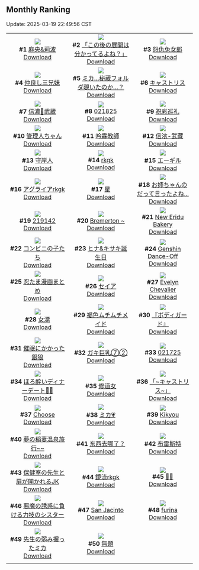 ## Monthly Ranking
Update: 2025-03-19 22:49:56 CST

|      |      |      |
| :----: | :----: | :----: |
| ![](https://i.pixiv.re/c/240x480/img-master/img/2025/02/19/15/29/52/127408696_p0_master1200.jpg)<br>**#1** [麻央&莉波](https://www.pixiv.net/artworks/127408696)<br>[Download](https://i.pixiv.re/img-original/img/2025/02/19/15/29/52/127408696_p0.jpg) | ![](https://i.pixiv.re/c/240x480/img-master/img/2025/02/19/18/23/09/127412562_p0_master1200.jpg)<br>**#2** [「この後の展開は分かってるよね？」](https://www.pixiv.net/artworks/127412562)<br>[Download](https://i.pixiv.re/img-original/img/2025/02/19/18/23/09/127412562_p0.png) | ![](https://i.pixiv.re/c/240x480/img-master/img/2025/02/19/12/33/47/127405610_p0_master1200.jpg)<br>**#3** [怨仇兔女郎](https://www.pixiv.net/artworks/127405610)<br>[Download](https://i.pixiv.re/img-original/img/2025/02/19/12/33/47/127405610_p0.jpg) |
| ![](https://i.pixiv.re/c/240x480/img-master/img/2025/02/19/16/24/08/127409639_p0_master1200.jpg)<br>**#4** [仲良し三兄妹](https://www.pixiv.net/artworks/127409639)<br>[Download](https://i.pixiv.re/img-original/img/2025/02/19/16/24/08/127409639_p0.jpg) | ![](https://i.pixiv.re/c/240x480/img-master/img/2025/02/19/19/14/47/127414231_p0_master1200.jpg)<br>**#5** [ミカ…秘蔵フォルダ覗いたのか…？](https://www.pixiv.net/artworks/127414231)<br>[Download](https://i.pixiv.re/img-original/img/2025/02/19/19/14/47/127414231_p0.png) | ![](https://i.pixiv.re/c/240x480/img-master/img/2025/02/19/22/44/07/127421519_p0_master1200.jpg)<br>**#6** [キャストリス](https://www.pixiv.net/artworks/127421519)<br>[Download](https://i.pixiv.re/img-original/img/2025/02/19/22/44/07/127421519_p0.jpg) |
| ![](https://i.pixiv.re/c/240x480/img-master/img/2025/02/17/00/00/23/127329389_p0_master1200.jpg)<br>**#7** [信濃🐰武蔵](https://www.pixiv.net/artworks/127329389)<br>[Download](https://i.pixiv.re/img-original/img/2025/02/17/00/00/23/127329389_p0.png) | ![](https://i.pixiv.re/c/240x480/img-master/img/2025/02/18/20/06/21/127384251_p0_master1200.jpg)<br>**#8** [021825](https://www.pixiv.net/artworks/127384251)<br>[Download](https://i.pixiv.re/img-original/img/2025/02/18/20/06/21/127384251_p0.jpg) | ![](https://i.pixiv.re/c/240x480/img-master/img/2025/02/21/00/02/59/127455493_p0_master1200.jpg)<br>**#9** [祝彩巡礼](https://www.pixiv.net/artworks/127455493)<br>[Download](https://i.pixiv.re/img-original/img/2025/02/21/00/02/59/127455493_p0.png) |
| ![](https://i.pixiv.re/c/240x480/img-master/img/2025/02/19/14/55/43/127408069_p0_master1200.jpg)<br>**#10** [管理人ちゃん](https://www.pixiv.net/artworks/127408069)<br>[Download](https://i.pixiv.re/img-original/img/2025/02/19/14/55/43/127408069_p0.jpg) | ![](https://i.pixiv.re/c/240x480/img-master/img/2025/02/19/13/30/01/127406640_p0_master1200.jpg)<br>**#11** [吟霖教師](https://www.pixiv.net/artworks/127406640)<br>[Download](https://i.pixiv.re/img-original/img/2025/02/19/13/30/01/127406640_p0.jpg) | ![](https://i.pixiv.re/c/240x480/img-master/img/2025/02/20/21/37/37/127449793_p0_master1200.jpg)<br>**#12** [信浓-武藏](https://www.pixiv.net/artworks/127449793)<br>[Download](https://i.pixiv.re/img-original/img/2025/02/20/21/37/37/127449793_p0.jpg) |
| ![](https://i.pixiv.re/c/240x480/img-master/img/2025/02/20/00/11/26/127425167_p0_master1200.jpg)<br>**#13** [守岸人](https://www.pixiv.net/artworks/127425167)<br>[Download](https://i.pixiv.re/img-original/img/2025/02/20/00/11/26/127425167_p0.jpg) | ![](https://i.pixiv.re/c/240x480/img-master/img/2025/02/19/18/14/34/127412355_p0_master1200.jpg)<br>**#14** [rkgk](https://www.pixiv.net/artworks/127412355)<br>[Download](https://i.pixiv.re/img-original/img/2025/02/19/18/14/34/127412355_p0.png) | ![](https://i.pixiv.re/c/240x480/img-master/img/2025/02/19/19/31/11/127414724_p0_master1200.jpg)<br>**#15** [エーギル](https://www.pixiv.net/artworks/127414724)<br>[Download](https://i.pixiv.re/img-original/img/2025/02/19/19/31/11/127414724_p0.jpg) |
| ![](https://i.pixiv.re/c/240x480/img-master/img/2025/02/20/00/00/09/127424381_p0_master1200.jpg)<br>**#16** [アグライアrkgk](https://www.pixiv.net/artworks/127424381)<br>[Download](https://i.pixiv.re/img-original/img/2025/02/20/00/00/09/127424381_p0.png) | ![](https://i.pixiv.re/c/240x480/img-master/img/2025/02/19/19/46/14/127415121_p0_master1200.jpg)<br>**#17** [星](https://www.pixiv.net/artworks/127415121)<br>[Download](https://i.pixiv.re/img-original/img/2025/02/19/19/46/14/127415121_p0.jpg) | ![](https://i.pixiv.re/c/240x480/img-master/img/2025/02/19/18/00/11/127411794_p0_master1200.jpg)<br>**#18** [お姉ちゃんのだって言ったよね...](https://www.pixiv.net/artworks/127411794)<br>[Download](https://i.pixiv.re/img-original/img/2025/02/19/18/00/11/127411794_p0.png) |
| ![](https://i.pixiv.re/c/240x480/img-master/img/2025/02/19/18/00/36/127411877_p0_master1200.jpg)<br>**#19** [219142](https://www.pixiv.net/artworks/127411877)<br>[Download](https://i.pixiv.re/img-original/img/2025/02/19/18/00/36/127411877_p0.jpg) | ![](https://i.pixiv.re/c/240x480/img-master/img/2025/02/21/17/55/39/127473989_p0_master1200.jpg)<br>**#20** [Bremerton ~](https://www.pixiv.net/artworks/127473989)<br>[Download](https://i.pixiv.re/img-original/img/2025/02/21/17/55/39/127473989_p0.jpg) | ![](https://i.pixiv.re/c/240x480/img-master/img/2025/02/21/00/46/37/127457012_p0_master1200.jpg)<br>**#21** [New Eridu Bakery](https://www.pixiv.net/artworks/127457012)<br>[Download](https://i.pixiv.re/img-original/img/2025/02/21/00/46/37/127457012_p0.png) |
| ![](https://i.pixiv.re/c/240x480/img-master/img/2025/02/19/21/00/02/127417527_p0_master1200.jpg)<br>**#22** [コンビニの子たち](https://www.pixiv.net/artworks/127417527)<br>[Download](https://i.pixiv.re/img-original/img/2025/02/19/21/00/02/127417527_p0.jpg) | ![](https://i.pixiv.re/c/240x480/img-master/img/2025/02/19/18/30/02/127412751_p0_master1200.jpg)<br>**#23** [ヒナ&キサキ誕生日](https://www.pixiv.net/artworks/127412751)<br>[Download](https://i.pixiv.re/img-original/img/2025/02/19/18/30/02/127412751_p0.jpg) | ![](https://i.pixiv.re/c/240x480/img-master/img/2025/02/17/00/00/12/127329319_p0_master1200.jpg)<br>**#24** [Genshin Dance-Off](https://www.pixiv.net/artworks/127329319)<br>[Download](https://i.pixiv.re/img-original/img/2025/02/17/00/00/12/127329319_p0.jpg) |
| ![](https://i.pixiv.re/c/240x480/img-master/img/2025/03/17/19/06/07/127375720_p0_master1200.jpg)<br>**#25** [忍たま漫画まとめ](https://www.pixiv.net/artworks/127375720)<br>[Download](https://i.pixiv.re/img-original/img/2025/03/17/19/06/07/127375720_p0.jpg) | ![](https://i.pixiv.re/c/240x480/img-master/img/2025/02/19/12/00/03/127404787_p0_master1200.jpg)<br>**#26** [セイア](https://www.pixiv.net/artworks/127404787)<br>[Download](https://i.pixiv.re/img-original/img/2025/02/19/12/00/03/127404787_p0.png) | ![](https://i.pixiv.re/c/240x480/img-master/img/2025/02/17/00/18/25/127330522_p0_master1200.jpg)<br>**#27** [Evelyn Chevalier](https://www.pixiv.net/artworks/127330522)<br>[Download](https://i.pixiv.re/img-original/img/2025/02/17/00/18/25/127330522_p0.jpg) |
| ![](https://i.pixiv.re/c/240x480/img-master/img/2025/02/18/18/00/10/127380287_p0_master1200.jpg)<br>**#28** [女漂](https://www.pixiv.net/artworks/127380287)<br>[Download](https://i.pixiv.re/img-original/img/2025/02/18/18/00/10/127380287_p0.jpg) | ![](https://i.pixiv.re/c/240x480/img-master/img/2025/02/24/08/18/45/127424655_p0_master1200.jpg)<br>**#29** [褐色ムチムチメイド](https://www.pixiv.net/artworks/127424655)<br>[Download](https://i.pixiv.re/img-original/img/2025/02/24/08/18/45/127424655_p0.jpg) | ![](https://i.pixiv.re/c/240x480/img-master/img/2025/02/20/00/00/18/127424423_p0_master1200.jpg)<br>**#30** [『ボディガード』](https://www.pixiv.net/artworks/127424423)<br>[Download](https://i.pixiv.re/img-original/img/2025/02/20/00/00/18/127424423_p0.jpg) |
| ![](https://i.pixiv.re/c/240x480/img-master/img/2025/02/20/19/13/42/127445119_p0_master1200.jpg)<br>**#31** [催眠にかかった銀狼](https://www.pixiv.net/artworks/127445119)<br>[Download](https://i.pixiv.re/img-original/img/2025/02/20/19/13/42/127445119_p0.png) | ![](https://i.pixiv.re/c/240x480/img-master/img/2025/02/17/08/00/03/127338730_p0_master1200.jpg)<br>**#32** [ガキ巨乳⑦②](https://www.pixiv.net/artworks/127338730)<br>[Download](https://i.pixiv.re/img-original/img/2025/02/17/08/00/03/127338730_p0.jpg) | ![](https://i.pixiv.re/c/240x480/img-master/img/2025/02/17/03/43/33/127335403_p0_master1200.jpg)<br>**#33** [021725](https://www.pixiv.net/artworks/127335403)<br>[Download](https://i.pixiv.re/img-original/img/2025/02/17/03/43/33/127335403_p0.jpg) |
| ![](https://i.pixiv.re/c/240x480/img-master/img/2025/02/18/21/06/15/127386311_p0_master1200.jpg)<br>**#34** [ほろ酔いディナーデート🍫🍷](https://www.pixiv.net/artworks/127386311)<br>[Download](https://i.pixiv.re/img-original/img/2025/02/18/21/06/15/127386311_p0.png) | ![](https://i.pixiv.re/c/240x480/img-master/img/2025/02/19/19/10/30/127414083_p0_master1200.jpg)<br>**#35** [修道女](https://www.pixiv.net/artworks/127414083)<br>[Download](https://i.pixiv.re/img-original/img/2025/02/19/19/10/30/127414083_p0.jpg) | ![](https://i.pixiv.re/c/240x480/img-master/img/2025/02/19/18/58/35/127413525_p0_master1200.jpg)<br>**#36** [「~キャストリス~」](https://www.pixiv.net/artworks/127413525)<br>[Download](https://i.pixiv.re/img-original/img/2025/02/19/18/58/35/127413525_p0.jpg) |
| ![](https://i.pixiv.re/c/240x480/img-master/img/2025/02/19/00/30/10/127394297_p0_master1200.jpg)<br>**#37** [Choose](https://www.pixiv.net/artworks/127394297)<br>[Download](https://i.pixiv.re/img-original/img/2025/02/19/00/30/10/127394297_p0.jpg) | ![](https://i.pixiv.re/c/240x480/img-master/img/2025/02/21/19/38/29/127410549_p0_master1200.jpg)<br>**#38** [ミカ💗](https://www.pixiv.net/artworks/127410549)<br>[Download](https://i.pixiv.re/img-original/img/2025/02/21/19/38/29/127410549_p0.png) | ![](https://i.pixiv.re/c/240x480/img-master/img/2025/02/20/19/25/06/127445402_p0_master1200.jpg)<br>**#39** [Kikyou](https://www.pixiv.net/artworks/127445402)<br>[Download](https://i.pixiv.re/img-original/img/2025/02/20/19/25/06/127445402_p0.jpg) |
| ![](https://i.pixiv.re/c/240x480/img-master/img/2025/02/17/00/00/33/127329427_p0_master1200.jpg)<br>**#40** [夢の稲妻温泉旅行~~](https://www.pixiv.net/artworks/127329427)<br>[Download](https://i.pixiv.re/img-original/img/2025/02/17/00/00/33/127329427_p0.jpg) | ![](https://i.pixiv.re/c/240x480/img-master/img/2025/02/19/23/55/46/127424169_p0_master1200.jpg)<br>**#41** [东西去哪了？](https://www.pixiv.net/artworks/127424169)<br>[Download](https://i.pixiv.re/img-original/img/2025/02/19/23/55/46/127424169_p0.jpg) | ![](https://i.pixiv.re/c/240x480/img-master/img/2025/02/18/10/49/27/127372369_p0_master1200.jpg)<br>**#42** [布雷斯特](https://www.pixiv.net/artworks/127372369)<br>[Download](https://i.pixiv.re/img-original/img/2025/02/18/10/49/27/127372369_p0.jpg) |
| ![](https://i.pixiv.re/c/240x480/img-master/img/2025/02/18/23/31/59/127391719_p0_master1200.jpg)<br>**#43** [保健室の先生と扉が開かれるJK](https://www.pixiv.net/artworks/127391719)<br>[Download](https://i.pixiv.re/img-original/img/2025/02/18/23/31/59/127391719_p0.jpg) | ![](https://i.pixiv.re/c/240x480/img-master/img/2025/02/21/00/00/41/127455256_p0_master1200.jpg)<br>**#44** [鏡流rkgk](https://www.pixiv.net/artworks/127455256)<br>[Download](https://i.pixiv.re/img-original/img/2025/02/21/00/00/41/127455256_p0.png) | ![](https://i.pixiv.re/c/240x480/img-master/img/2025/02/17/00/00/36/127329438_p0_master1200.jpg)<br>**#45** [🍫💕](https://www.pixiv.net/artworks/127329438)<br>[Download](https://i.pixiv.re/img-original/img/2025/02/17/00/00/36/127329438_p0.jpg) |
| ![](https://i.pixiv.re/c/240x480/img-master/img/2025/02/19/18/35/13/127412939_p0_master1200.jpg)<br>**#46** [悪魔の誘惑に負ける力技のシスター](https://www.pixiv.net/artworks/127412939)<br>[Download](https://i.pixiv.re/img-original/img/2025/02/19/18/35/13/127412939_p0.jpg) | ![](https://i.pixiv.re/c/240x480/img-master/img/2025/02/17/13/12/47/127343490_p0_master1200.jpg)<br>**#47** [San Jacinto](https://www.pixiv.net/artworks/127343490)<br>[Download](https://i.pixiv.re/img-original/img/2025/02/17/13/12/47/127343490_p0.png) | ![](https://i.pixiv.re/c/240x480/img-master/img/2025/02/18/20/18/10/127384548_p0_master1200.jpg)<br>**#48** [furina](https://www.pixiv.net/artworks/127384548)<br>[Download](https://i.pixiv.re/img-original/img/2025/02/18/20/18/10/127384548_p0.png) |
| ![](https://i.pixiv.re/c/240x480/img-master/img/2025/02/19/22/00/03/127419785_p0_master1200.jpg)<br>**#49** [先生の弱み握ったミカ](https://www.pixiv.net/artworks/127419785)<br>[Download](https://i.pixiv.re/img-original/img/2025/02/19/22/00/03/127419785_p0.png) | ![](https://i.pixiv.re/c/240x480/img-master/img/2025/02/18/18/45/19/127381671_p0_master1200.jpg)<br>**#50** [無題](https://www.pixiv.net/artworks/127381671)<br>[Download](https://i.pixiv.re/img-original/img/2025/02/18/18/45/19/127381671_p0.jpg) |
|      |
